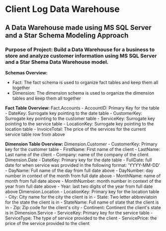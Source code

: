 # Client Log Data Warehouse #
## A Data Warehouse made using MS SQL Server and a Star Schema Modeling Approach ##

### Purpose of Project: Build a Data Warehouse for a business to store and analyze customer information using MS SQL Server and a Star Shema Data Warehouse model. ###

**Schemas Overview:**
- Fact: The fact schema is used to organize fact tables and keep them all together
- Dimension: The dimension schema is used to organize the dimension tables and keep them all together

**Fact Table Overview:**
Fact.Accounts
    - AccountID: Primary Key for the table
    - DateKey: Surrogate key pointing to the date table
    - CustomerKey: Surrogate key pointing to the customer table
    - ServiceKey: Surrogate key pointing to the service table
    - LocationKey: Surrogate key pointing to the location table
    - InvoiceTotal: The price of the services for the current service table row from above

**Dimension Table Overview:**
Dimension.Customer
    - CustomerKey: Primary key for the customer table
    - FirstName: First name of the client
    - LastName: Last name of the client
    - Company: name of the company of the client
Dimension.Date
    - DateKey: Primary key for the date table
    - FullDate: full date for when service was provided in the following format: 'YYYY-MM-DD'
    - DayName: Full name of the day from full date above
    - DayNumber: day number in context of the month from full date above
    - MonthName: name of month from full date above
    - MonthNumber: month number in context of the year from full date above
    - Year: last two digits of the year from full date above
Dimension.Location
    - LocationKey: Primary key for the location table
    - City: City name for the city the client is in
    - State: Two letter abbreviatoin for the state the client is in
    - StateName: Full name of state that the client is in 
    - Zip: Zip code for the client's city
    - Continent: Continent the client's state is in
Dimension.Service
    - ServiceKey: Primary key for the service table
    - ServiceType: The type of service provided to the client
    - ServicePrice: the price of the service provided to the client